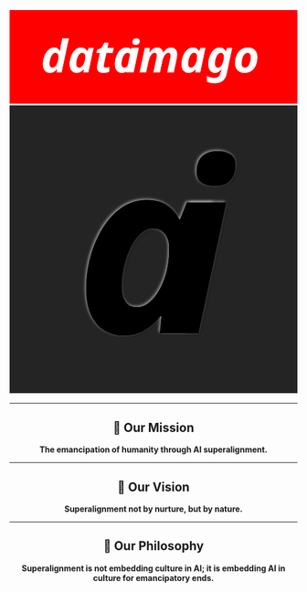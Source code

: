 <div align="center">

[![dataimago][logo-url-dataimago]][site-url-dataimago]
[![ai][logo-url-ai]][site-url-ai]



---

## 🌟 Our Mission

**The emancipation of humanity through AI superalignment.**


---

## 🔮 Our Vision

**Superalignment not by nurture, but by nature.**


---

## 💭 Our Philosophy

**Superalignment is not embedding culture in AI; it is embedding AI in culture for emancipatory ends.**


</div>

[logo-url-dataimago]: dataimago_supreme_1.svg 
[site-url-dataimago]: https://dataimago.ai/
[logo-url-ai]: ai_supreme_2.svg 
[site-url-ai]: https://dataimago.ai/

